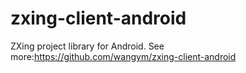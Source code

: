 zxing-client-android
=========

ZXing project library for Android. See more:https://github.com/wangym/zxing-client-android